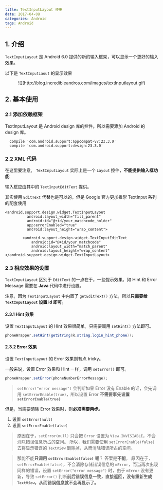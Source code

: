 ```yaml
---
title: TextInputLayout 使用
date: 2017-04-08
categories: Android
tags: Android
---
```


## 1. 介绍

`TextInputLayout` 是 Android 6.0 提供的新的输入框架，可以显示一个更好的输入效果。

以下是 `TextInputLaout` 的显示效果

<center>![](http://blog.incredibleandros.com/images/textInputlayout.gif)</center>

## 2. 基本使用

### 2.1 添加依赖框架

TextInputLayout 是 Android design 库的控件，所以需要添加 Android 的 design 库。

```
  compile 'com.android.support:appcompat-v7:23.3.0'
  compile 'com.android.support:design:23.3.0'
```

### 2.2 XML 代码

在这里要注意， `TextInputLayout` 实际上是一个 `Layout` 控件，**不能提供输入框功能**

输入框应由其中的 `TextInputEditText` 提供。

其实使用 `EditText` 代替也是可以的，但是 Google 官方更加推崇 TextInput 系列的配套使用

```
<android.support.design.widget.TextInputLayout
          android:layout_width="fill_parent"
          android:id="@+id/your_matchcode_holder"
          app:errorEnabled="true"
          android:layout_height="wrap_content">

        <android.support.design.widget.TextInputEditText
            android:id="@+id/your_matchcode"
            android:layout_width="match_parent"
            android:layout_height="wrap_content"
</android.support.design.widget.TextInputLayout>
```

### 2.3 相应效果的设置

`TextInputLayout` 区别于 `EditText` 的一点在于，一些提示效果，如 Hint 和 Error Message 需要在 **Java** 代码中进行设置。

注意，因为 `TextInputLayout` 中内置了 `getEditText()` 方法，所以**只需要给 `TextInputLayout` 设置 id 即可**。

#### 2.3.1 Hint 效果

设置 `TextInputLayout` 的 Hint 效果很简单，只需要调用 `setHint()` 方法即可。

```java
phoneWrapper.setHint(getString(R.string.login_hint_phone));
```

#### 2.3.2 Error 效果

设置 `TextInputLayout` 的 Error 效果则有点 tricky。

一般来说，设置 Error 效果和 Hint 一样，调用 `setError()` 即可。

```java
phoneWrapper.setError(phoneNumberErrorMessage);
```

> `setError("error message")` 会判断如果 Error 没有 Enable 的话，会先调用 `setErrorEnable(true)`，所以设置 Error **不需要事先设置 `setErrorEnable(true)`**

但是，当需要清除 Error 效果时，则**必须需要两步。**

1. 设置 `setError(null)`
2. 设置 `setErrorEnable(false)`


> 原因在于，`setError(null)` 只会把 `Error` 设置为 `View.INVISIABLE`，不会消除错误信息所占的空间。
所以，我们需要使用 `setErrorEnable(false)` 去将显示错误的 `TextView` 删除掉，从而消除错误所占的空间。

> 那能不能**只调用 `setErrorEnable(false)` 呢**？
答案是**不能**。
原因在于，`setErrorEnable(false)`，不会消除存储错误信息的 `mError`，而当再次出现同样的错误，设置 `setError("error message")` 时，由于 `mError` 没有更新，导致 `setError()` 判断**前后错误信息一致，直接返回，没有重新生成 `TextView`，从而错误信息就不会再显示了。**
